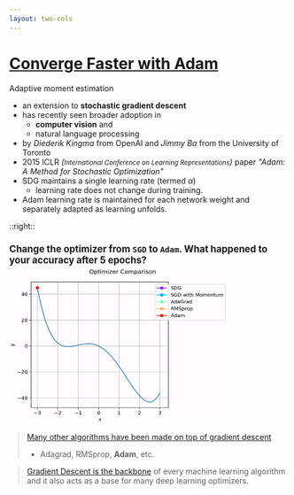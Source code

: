```yaml
---
layout: two-cols
---
```


# [Converge Faster with Adam](https://machinelearningmastery.com/adam-optimization-algorithm-for-deep-learning/)

Adaptive moment estimation

- an extension to **stochastic gradient descent**
- has recently seen broader adoption in 
  - **computer vision** and 
  - natural language processing
- by *Diederik Kingma* from OpenAI and *Jimmy Ba* from the University of Toronto
- 2015 ICLR _(<small>International Conference on Learning Representations</small>)_ paper 
  _"Adam: A Method for Stochastic Optimization"_
- SDG maintains a single learning rate (termed $\alpha$)
  - learning rate does not change during training.
- Adam learning rate is maintained for each network weight and separately adapted as learning 
  unfolds.

::right::

### Change the optimizer from `SGD` to `Adam`.  What happened to your accuracy after 5 epochs?

<img alt="adam graph" src="/images/optimizer-comp.gif" style="height: 280px; width: 400px; margin-left: auto; margin-right: auto" />

> [Many other algorithms have been made on top of gradient descent][1]
> - Adagrad, RMSprop, **Adam**, etc.

> [Gradient Descent is the backbone](https://medium.com/analytics-vidhya/all-about-gradient-descent-in-machine-learning-and-deep-learning-3dea4b269bf0) of every machine learning algorithm and it also acts as a base for many deep learning optimizers.

[1]: https://ruder.io/optimizing-gradient-descent/

<style>
  blockquote {
    margin-left: 16px;
    margin-top: 8px;
  }

  h3 {
    font-size: 1.2em !important;
    margin-bottom: 4px;
    font-weight: bold;
  }
</style>
